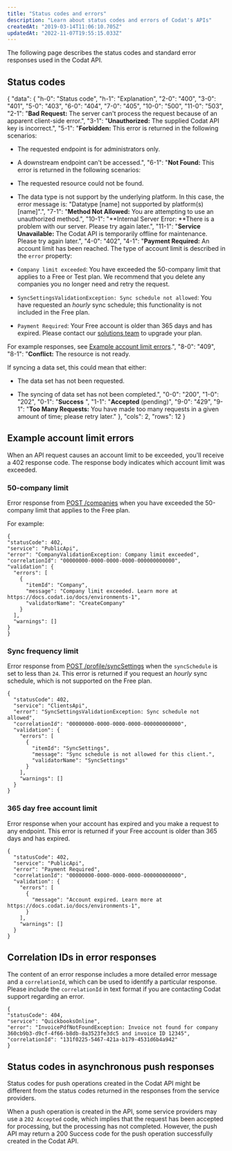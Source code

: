 ```yaml
---
title: "Status codes and errors"
description: "Learn about status codes and errors of Codat's APIs"
createdAt: "2019-03-14T11:06:10.705Z"
updatedAt: "2022-11-07T19:55:15.033Z"
---
```


The following page describes the status codes and standard error responses used in the Codat API.

## Status codes


{
"data": {
"h-0": "Status code",
"h-1": "Explanation",
"2-0": "400",
"3-0": "401",
"5-0": "403",
"6-0": "404",
"7-0": "405",
"10-0": "500",
"11-0": "503",
"2-1": "**Bad Request:** The server can't process the request because of an apparent client-side error.",
"3-1": "**Unauthorized:** The supplied Codat API key is incorrect.",
"5-1": "**Forbidden:** This error is returned in the following scenarios:

- The requested endpoint is for administrators only.

- A downstream endpoint can't be accessed.",
  "6-1": "**Not Found:** This error is returned in the following scenarios:

- The requested resource could not be found.

- The data type is not support by the underlying platform.
  In this case, the error message is: "Datatype [name] not supported by platform(s) [name]".",
  "7-1": "**Method Not Allowed:** You are attempting to use an unauthorized method.",
  "10-1": "**Internal Server Error: **There is a problem with our server. Please try again later.",
  "11-1": "**Service Unavailable:** The Codat API is temporarily offline for maintenance. Please try again later.",
  "4-0": "402",
  "4-1": "**Payment Required:** An account limit has been reached. The type of account limit is described in the `error` property:

- `Company limit exceeded`: You have exceeded the 50-company limit that applies to a Free or Test plan. We recommend that you delete any companies you no longer need and retry the request.

- `SyncSettingsValidationException: Sync schedule not allowed`: You have requested an _hourly_ sync schedule; this functionality is not included in the Free plan.

- `Payment Required`: Your Free account is older than 365 days and has expired. Please contact our [solutions team](mailto:solutions@codat.io) to upgrade your plan.

For example responses, see [Example account limit errors](/status-codes#example-account-limit-errors).",
"8-0": "409",
"8-1": "**Conflict:** The resource is not ready.

If syncing a data set, this could mean that either:

- The data set has not been requested.

- The syncing of data set has not been completed.",
  "0-0": "200",
  "1-0": "202",
  "0-1": "**Success** ",
  "1-1": "**Accepted** (pending)",
  "9-0": "429",
  "9-1": "**Too Many Requests:** You have made too many requests in a given amount of time; please retry later."
  },
  "cols": 2,
  "rows": 12
  }
  

## Example account limit errors

When an API request causes an account limit to be exceeded, you'll receive a 402 response code. The response body indicates which account limit was exceeded.

### 50-company limit

Error response from [POST /companies](https://api.codat.io/swagger/index.html#/Companies/post_companies) when you have exceeded the 50-company limit that applies to the Free plan.

For example:

```
{
"statusCode": 402,
"service": "PublicApi",
"error": "CompanyValidationException: Company limit exceeded",
"correlationId": "00000000-0000-0000-0000-000000000000",
"validation": {
  "errors": [
    {
      "itemId": "Company",
      "message": "Company limit exceeded. Learn more at https://docs.codat.io/docs/environments-1",
      "validatorName": "CreateCompany"
    }
  ],
  "warnings": []
}
}
```

### Sync frequency limit

Error response from [POST /profile/syncSettings](https://api.codat.io/swagger/index.html#/Profile/post_profile_syncSettings) when the `syncSchedule` is set to less than `24`. This error is returned if you request an _hourly_ sync schedule, which is not supported on the Free plan.

```
{
  "statusCode": 402,
  "service": "ClientsApi",
  "error": "SyncSettingsValidationException: Sync schedule not allowed",
  "correlationId": "00000000-0000-0000-0000-000000000000",
  "validation": {
    "errors": [
      {
        "itemId": "SyncSettings",
        "message": "Sync schedule is not allowed for this client.",
        "validatorName": "SyncSettings"
      }
    ],
    "warnings": []
  }
}
```

### 365 day free account limit

Error response when your account has expired and you make a request to any endpoint. This error is returned if your Free account is older than 365 days and has expired.

```
{
  "statusCode": 402,
  "service": "PublicApi",
  "error": "Payment Required",
  "correlationId": "00000000-0000-0000-0000-000000000000",
  "validation": {
    "errors": [
      {
        "message": "Account expired. Learn more at https://docs.codat.io/docs/environments-1",
      }
    ],
    "warnings": []
  }
}
```

## Correlation IDs in error responses

The content of an error response includes a more detailed error message and a `correlationId`, which can be used to identify a particular response. Please include the `correlationId` in text format if you are contacting Codat support regarding an error.

```
{
"statusCode": 404,
"service": "QuickbooksOnline",
"error": "InvoicePdfNotFoundException: Invoice not found for company 360cb9b3-d9cf-4f66-b8db-8a3523fe3dc5 and invoice ID 12345",
"correlationId": "131f0225-5467-421a-b179-4531d6b4a942"
}
```

## Status codes in asynchronous push responses

Status codes for push operations created in the Codat API might be different from the status codes returned in the responses from the service providers.

When a push operation is created in the API, some service providers may use a `202 Accepted` code, which implies that the request has been accepted for processing, but the processing has not completed. However, the push API may return a 200 Success code for the push operation successfully created in the Codat API.
